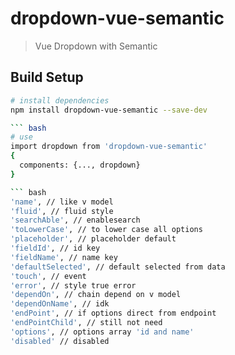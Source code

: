 # dropdown-vue-semantic

> Vue Dropdown with Semantic

## Build Setup

``` bash
# install dependencies
npm install dropdown-vue-semantic --save-dev

``` bash
# use
import dropdown from 'dropdown-vue-semantic'
{
  components: {..., dropdown}
}

``` bash
'name', // like v model
'fluid', // fluid style
'searchAble', // enablesearch
'toLowerCase', // to lower case all options
'placeholder', // placeholder default
'fieldId', // id key
'fieldName', // name key
'defaultSelected', // default selected from data
'touch', // event
'error', // style true error
'dependOn', // chain depend on v model
'dependOnName', // idk
'endPoint', // if options direct from endpoint
'endPointChild', // still not need
'options', // options array 'id and name'
'disabled' // disabled
